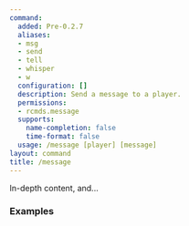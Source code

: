 ```yaml
---
command:
  added: Pre-0.2.7
  aliases:
  - msg
  - send
  - tell
  - whisper
  - w
  configuration: []
  description: Send a message to a player.
  permissions:
  - rcmds.message
  supports:
    name-completion: false
    time-format: false
  usage: /message [player] [message]
layout: command
title: /message
---
```


In-depth content, and...

### Examples


